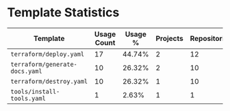 # Template Statistics

| Template | Usage Count | Usage % | Projects | Repositories | Pipelines |
|----------|-------------|---------|----------|--------------|-----------|
| `terraform/deploy.yaml` | 17 | 44.74% | 2 | 12 | 17 |
| `terraform/generate-docs.yaml` | 10 | 26.32% | 2 | 10 | 10 |
| `terraform/destroy.yaml` | 10 | 26.32% | 1 | 10 | 10 |
| `tools/install-tools.yaml` | 1 | 2.63% | 1 | 1 | 1 |
